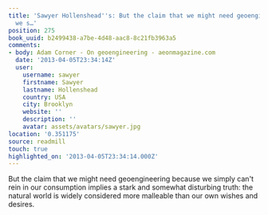 ```yaml
---
title: 'Sawyer Hollenshead''s: But the claim that we might need geoengineering because
  we s…'
position: 275
book_uuid: b2499438-a7be-4d48-aac8-8c21fb3963a5
comments:
- body: Adam Corner - On geoengineering - aeonmagazine.com
  date: '2013-04-05T23:34:14Z'
  user:
    username: sawyer
    firstname: Sawyer
    lastname: Hollenshead
    country: USA
    city: Brooklyn
    website: ''
    description: ''
    avatar: assets/avatars/sawyer.jpg
location: '0.351175'
source: readmill
touch: true
highlighted_on: '2013-04-05T23:34:14.000Z'
---
```


But the claim that we might need geoengineering because we simply can't rein in our consumption implies a stark and somewhat disturbing truth: the natural world is widely considered more malleable than our own wishes and desires.